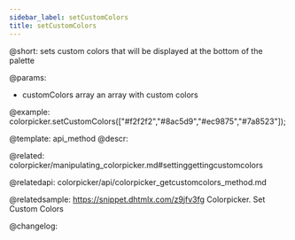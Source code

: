 ```yaml
---
sidebar_label: setCustomColors
title: setCustomColors
---          
```


@short: sets custom colors that will be displayed at the bottom of the palette


@params:
- customColors    array    an array with custom colors



@example:
colorpicker.setCustomColors(["#f2f2f2","#8ac5d9","#ec9875","#7a8523"]);


@template: api_method
@descr:

@related: colorpicker/manipulating_colorpicker.md#settinggettingcustomcolors

@relatedapi:
colorpicker/api/colorpicker_getcustomcolors_method.md

@relatedsample:
https://snippet.dhtmlx.com/z9jfv3fg	Colorpicker. Set Custom Colors

@changelog:


